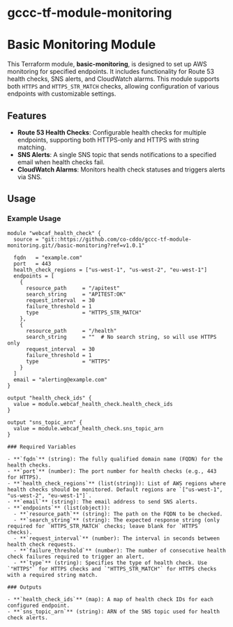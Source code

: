 # gccc-tf-module-monitoring

# Basic Monitoring Module

This Terraform module, **basic-monitoring**, is designed to set up AWS monitoring for specified endpoints. It includes functionality for Route 53 health checks, SNS alerts, and CloudWatch alarms. This module supports both `HTTPS` and `HTTPS_STR_MATCH` checks, allowing configuration of various endpoints with customizable settings.

## Features

- **Route 53 Health Checks**: Configurable health checks for multiple endpoints, supporting both HTTPS-only and HTTPS with string matching.
- **SNS Alerts**: A single SNS topic that sends notifications to a specified email when health checks fail.
- **CloudWatch Alarms**: Monitors health check statuses and triggers alerts via SNS.

## Usage

### Example Usage

```hcl
module "webcaf_health_check" {
  source = "git::https://github.com/co-cddo/gccc-tf-module-monitoring.git//basic-monitoring?ref=v1.0.1"

  fqdn   = "example.com"
  port   = 443
  health_check_regions = ["us-west-1", "us-west-2", "eu-west-1"]
  endpoints = [
    {
      resource_path     = "/apitest"
      search_string     = "APITEST:OK"
      request_interval  = 30
      failure_threshold = 1
      type              = "HTTPS_STR_MATCH"
    },
    {
      resource_path     = "/health"
      search_string     = ""  # No search string, so will use HTTPS only
      request_interval  = 30
      failure_threshold = 1
      type              = "HTTPS"
    }
  ]
  email = "alerting@example.com"
}

output "health_check_ids" {
  value = module.webcaf_health_check.health_check_ids
}

output "sns_topic_arn" {
  value = module.webcaf_health_check.sns_topic_arn
}

### Required Variables

- **`fqdn`** (string): The fully qualified domain name (FQDN) for the health checks.
- **`port`** (number): The port number for health checks (e.g., 443 for HTTPS).
- **`health_check_regions`** (list(string)): List of AWS regions where health checks should be monitored. Default regions are `["us-west-1", "us-west-2", "eu-west-1"]`.
- **`email`** (string): The email address to send SNS alerts.
- **`endpoints`** (list(object)):
  - **`resource_path`** (string): The path on the FQDN to be checked.
  - **`search_string`** (string): The expected response string (only required for `HTTPS_STR_MATCH` checks; leave blank for `HTTPS` checks).
  - **`request_interval`** (number): The interval in seconds between health check requests.
  - **`failure_threshold`** (number): The number of consecutive health check failures required to trigger an alert.
  - **`type`** (string): Specifies the type of health check. Use `"HTTPS"` for HTTPS checks and `"HTTPS_STR_MATCH"` for HTTPS checks with a required string match.

### Outputs

- **`health_check_ids`** (map): A map of health check IDs for each configured endpoint.
- **`sns_topic_arn`** (string): ARN of the SNS topic used for health check alerts.
